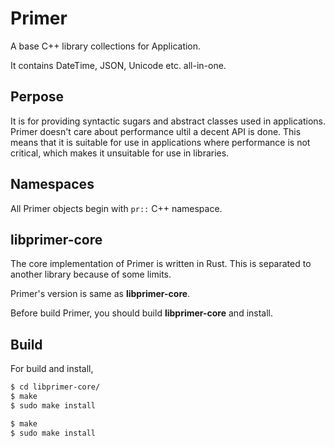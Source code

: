 Primer
========

A base C++ library collections for Application.

It contains DateTime, JSON, Unicode etc. all-in-one.

Perpose
-------

It is for providing syntactic sugars and abstract classes used in
applications. Primer doesn't care about performance ultil a
decent API is done.
This means that it is suitable for use in applications where
performance is not critical, which makes it unsuitable for use
in libraries.

Namespaces
----------

All Primer objects begin with `pr::` C++ namespace.

libprimer-core
--------------

The core implementation of Primer is written in Rust. This is separated to
another library because of some limits.

Primer's version is same as **libprimer-core**.

Before build Primer, you should build **libprimer-core** and install.

Build
-----

For build and install,

```sh
$ cd libprimer-core/
$ make
$ sudo make install
```

```sh
$ make
$ sudo make install
```

